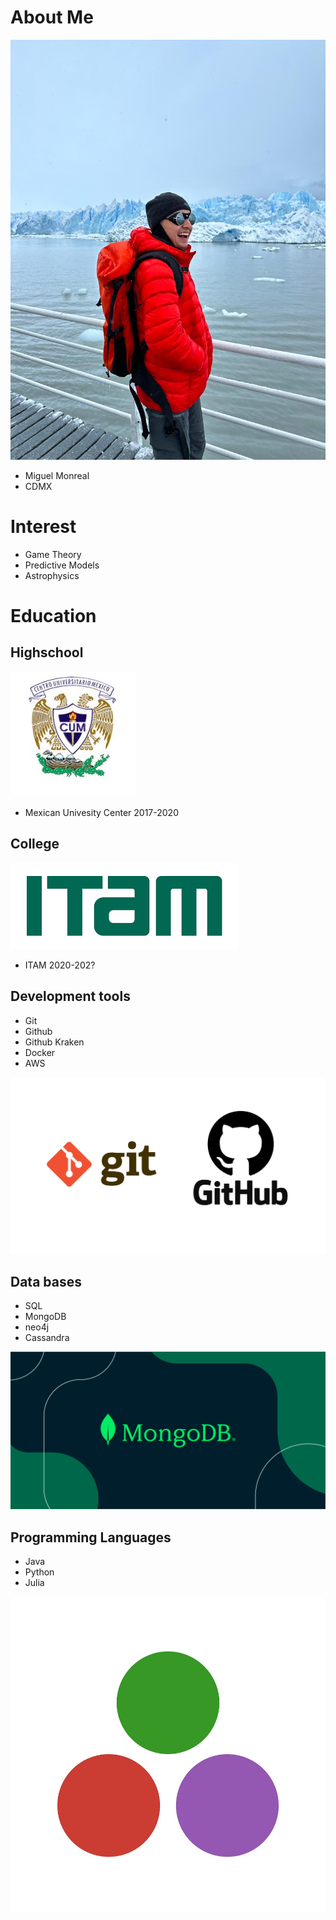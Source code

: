 # About Me
![](images/Miguel.jpeg)

 - Miguel Monreal
 - CDMX

# Interest 
 - Game Theory
 - Predictive Models
 - Astrophysics

# Education
## Highschool 
![](images/cum.jpeg)
- Mexican Univesity Center  2017-2020

## College 
![](images/itam.png)
- ITAM   2020-202?

## Development tools 
- Git
- Github
- Github Kraken
- Docker
- AWS

![](images/git&github.png)

## Data bases
- SQL
- MongoDB
- neo4j
- Cassandra

![](images/mongodb.png)

## Programming Languages
- Java
- Python
- Julia

![](images/julia.jpeg)
